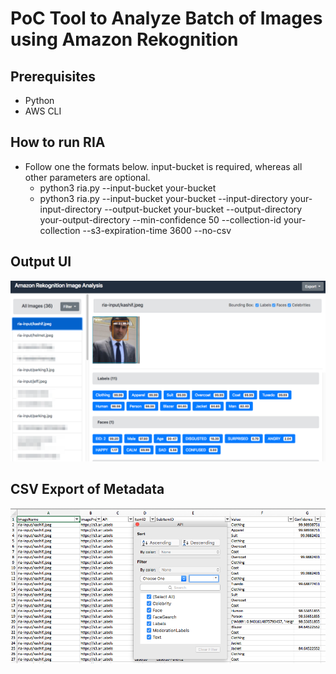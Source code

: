 # PoC Tool to Analyze Batch of Images using Amazon Rekognition

## Prerequisites
- Python
- AWS CLI

## How to run RIA

- Follow one the formats below. input-bucket is required, whereas all other parameters are optional.
    - python3 ria.py --input-bucket your-bucket
    - python3 ria.py --input-bucket your-bucket --input-directory your-input-directory --output-bucket your-bucket --output-directory your-output-directory --min-confidence 50 --collection-id your-collection --s3-expiration-time 3600 --no-csv

## Output UI
![](assets/ria-html.png)

## CSV Export of Metadata
![](assets/ria-csv.png)
